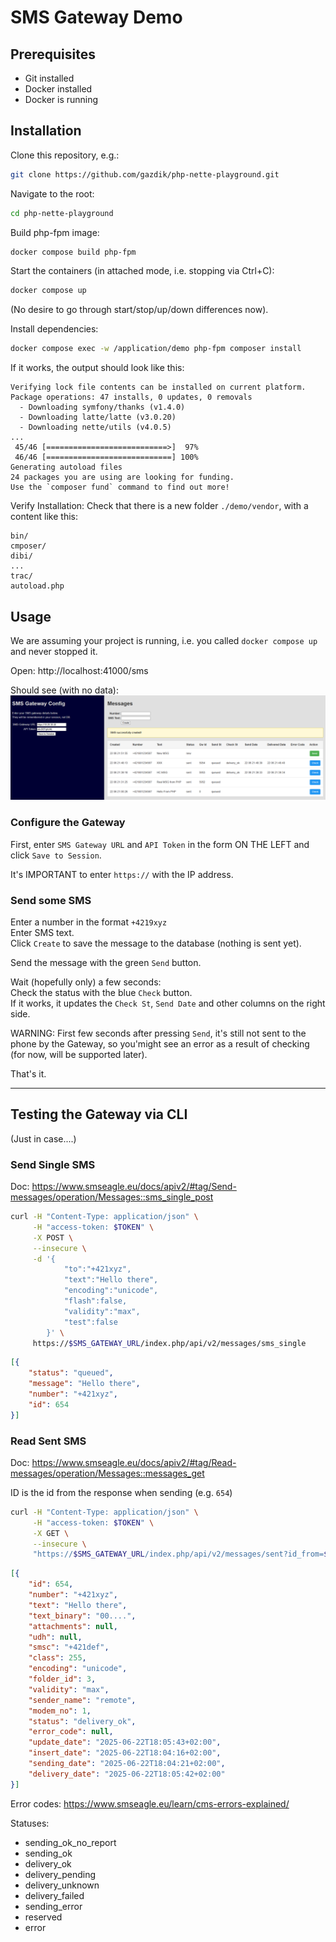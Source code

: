 # SMS Gateway Demo

## Prerequisites

- Git installed
- Docker installed
- Docker is running

## Installation

Clone this repository, e.g.:
```bash
git clone https://github.com/gazdik/php-nette-playground.git
```

Navigate to the root:
```bash
cd php-nette-playground
```

Build php-fpm image:
```bash
docker compose build php-fpm
```

Start the containers (in attached mode, i.e. stopping via Ctrl+C):
```bash
docker compose up
```
(No desire to go through start/stop/up/down differences now).

Install dependencies:
```bash
docker compose exec -w /application/demo php-fpm composer install
```

If it works, the output should look like this:
```
Verifying lock file contents can be installed on current platform.
Package operations: 47 installs, 0 updates, 0 removals
  - Downloading symfony/thanks (v1.4.0)
  - Downloading latte/latte (v3.0.20)
  - Downloading nette/utils (v4.0.5)
...
 45/46 [===========================>]  97%
 46/46 [============================] 100%
Generating autoload files
24 packages you are using are looking for funding.
Use the `composer fund` command to find out more!
```

Verify Installation:
Check that there is a new folder `./demo/vendor`, with a content like this:
```
bin/
cmposer/
dibi/
...
trac/
autoload.php
```


## Usage

We are assuming your project is running, i.e. you called `docker compose up` and never stopped it.

Open: http://localhost:41000/sms

Should see (with no data):
![screenshot](sms-screen.png)


### Configure the Gateway

First, enter `SMS Gateway URL` and `API Token` in the form ON THE LEFT and click `Save to Session`.

It's IMPORTANT to enter `https://` with the IP address.


### Send some SMS

Enter a number in the format `+4219xyz`\
Enter SMS text.\
Click `Create` to save the message to the database (nothing is sent yet).

Send the message with the green `Send` button.

Wait (hopefully only) a few seconds:\
Check the status with the blue `Check` button. \
If it works, it updates the `Check St`, `Send Date` and other columns on the right side.

WARNING: First few seconds after pressing `Send`, it's still not sent to the phone by the Gateway, so you'might see an error as a result of checking (for now, will be supported later).

That's it.


----

## Testing the Gateway via CLI

(Just in case....)

### Send Single SMS

Doc: https://www.smseagle.eu/docs/apiv2/#tag/Send-messages/operation/Messages::sms_single_post

```bash
curl -H "Content-Type: application/json" \
     -H "access-token: $TOKEN" \
     -X POST \
     --insecure \
     -d '{ 
            "to":"+421xyz", 
            "text":"Hello there", 
            "encoding":"unicode", 
            "flash":false, 
            "validity":"max", 
            "test":false
        }' \
     https://$SMS_GATEWAY_URL/index.php/api/v2/messages/sms_single
```

```json
[{
    "status": "queued",
    "message": "Hello there",
    "number": "+421xyz",
    "id": 654
}]
```

### Read Sent SMS

Doc: https://www.smseagle.eu/docs/apiv2/#tag/Read-messages/operation/Messages::messages_get

ID is the id from the response when sending (e.g. `654`)

```bash
curl -H "Content-Type: application/json" \
     -H "access-token: $TOKEN" \
     -X GET \
     --insecure \
     "https://$SMS_GATEWAY_URL/index.php/api/v2/messages/sent?id_from=$ID&id_to=$ID"
```

```json
[{
    "id": 654,
    "number": "+421xyz",
    "text": "Hello there",
    "text_binary": "00....",
    "attachments": null,
    "udh": null,
    "smsc": "+421def",
    "class": 255,
    "encoding": "unicode",
    "folder_id": 3,
    "validity": "max",
    "sender_name": "remote",
    "modem_no": 1,
    "status": "delivery_ok",
    "error_code": null,
    "update_date": "2025-06-22T18:05:43+02:00",
    "insert_date": "2025-06-22T18:04:16+02:00",
    "sending_date": "2025-06-22T18:04:21+02:00",
    "delivery_date": "2025-06-22T18:05:42+02:00"
}]
```

Error codes: https://www.smseagle.eu/learn/cms-errors-explained/

Statuses:
- sending_ok_no_report
- sending_ok
- delivery_ok
- delivery_pending
- delivery_unknown
- delivery_failed
- sending_error
- reserved
- error

